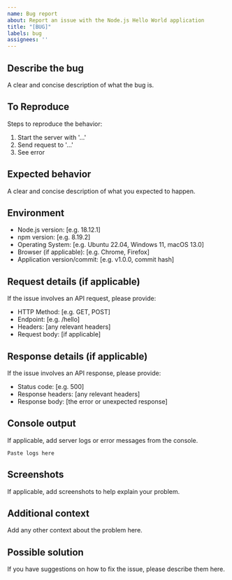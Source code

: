 ```yaml
---
name: Bug report
about: Report an issue with the Node.js Hello World application
title: "[BUG]"
labels: bug
assignees: ''
---
```


## Describe the bug
A clear and concise description of what the bug is.

## To Reproduce
Steps to reproduce the behavior:
1. Start the server with '...'
2. Send request to '...'
3. See error

## Expected behavior
A clear and concise description of what you expected to happen.

## Environment
- Node.js version: [e.g. 18.12.1]
- npm version: [e.g. 8.19.2]
- Operating System: [e.g. Ubuntu 22.04, Windows 11, macOS 13.0]
- Browser (if applicable): [e.g. Chrome, Firefox]
- Application version/commit: [e.g. v1.0.0, commit hash]

## Request details (if applicable)
If the issue involves an API request, please provide:
- HTTP Method: [e.g. GET, POST]
- Endpoint: [e.g. /hello]
- Headers: [any relevant headers]
- Request body: [if applicable]

## Response details (if applicable)
If the issue involves an API response, please provide:
- Status code: [e.g. 500]
- Response headers: [any relevant headers]
- Response body: [the error or unexpected response]

## Console output
If applicable, add server logs or error messages from the console.

```text
Paste logs here
```

## Screenshots
If applicable, add screenshots to help explain your problem.

## Additional context
Add any other context about the problem here.

## Possible solution
If you have suggestions on how to fix the issue, please describe them here.